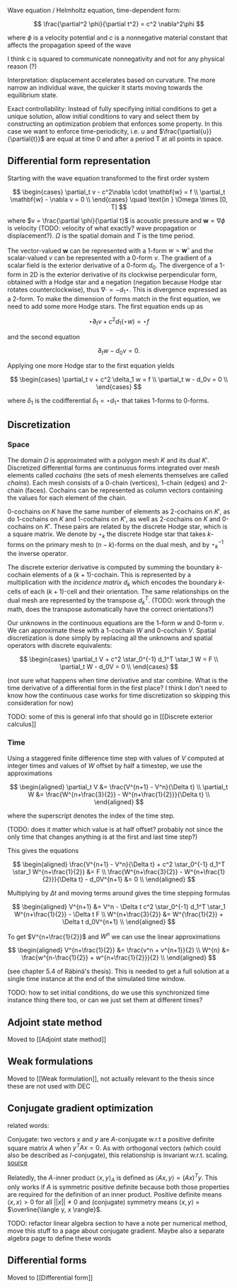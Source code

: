 Wave equation / Helmholtz equation, time-dependent form:

$$
\frac{\partial^2 \phi}{\partial t^2} = c^2 \nabla^2\phi
$$

where $\phi$ is a velocity potential and $c$ is a nonnegative material constant
that affects the propagation speed of the wave

I think c is squared to communicate nonnegativity
and not for any physical reason (?)

Interpretation: displacement accelerates based on curvature.
The more narrow an individual wave, the quicker it starts moving towards
the equilibrium state.


Exact controllability: Instead of fully specifying initial conditions
to get a unique solution, allow initial conditions to vary and select them
by constructing an optimization problem that enforces some property.
In this case we want to enforce time-periodicity, i.e.
$u$ and $\frac{\partial{u}}{\partial{t}}$ are equal at time 0 and after a period T at all points in space.

## Differential form representation

Starting with the wave equation transformed to the
first order system

$$
\begin{cases}
\partial_t v - c^2\nabla \cdot \mathbf{w} = f \\
\partial_t \mathbf{w} - \nabla v = 0 \\
\end{cases} \quad \text{in } \Omega \times [0, T]
$$

where $v = \frac{\partial \phi}{\partial t}$ is acoustic pressure and $\mathbf{w} = \nabla \phi$ is velocity
(TODO: velocity of what exactly? wave propagation or displacement?).
$\Omega$ is the spatial domain and $T$ is the time period.

The vector-valued $\mathbf{w}$ can be represented with a 1-form $w = \mathbf{w}^{\flat}$
and the scalar-valued $v$ can be represented with a 0-form $v$.
The gradient of a scalar field is the exterior derivative of a 0-form $d_0$.
The divergence of a 1-form in 2D is the exterior derivative of its
clockwise perpendicular form, obtained with a Hodge star and a negation
(negation because Hodge star rotates counterclockwise),
thus $\nabla \cdot = - d_1 \star$.
This is divergence expressed as a 2-form. To make the dimension of
forms match in the first equation, we need to add some more Hodge stars.
The first equation ends up as

$$
\star \partial_t v + c^2 d_1 (\star w) = \star f
$$

and the second equation

$$
\partial_t w - d_0 v = 0.
$$

Applying one more Hodge star to the first equation yields

$$
\begin{cases}
\partial_t v + c^2 \delta_1 w = f \\
\partial_t w - d_0v = 0 \\
\end{cases}
$$

where $\delta_1$ is the codifferential $\delta_1 = \star d_1 \star$ that takes 1-forms to 0-forms.

## Discretization

### Space

The domain $\Omega$ is approximated with a polygon mesh $K$ and its dual $K'$.
Discretized differential forms are continuous forms integrated over
mesh elements called _cochains_ (the sets of mesh elements themselves
are called _chains_). Each mesh consists of a 0-chain (vertices),
1-chain (edges) and 2-chain (faces). Cochains can be represented
as column vectors containing the values for each element of the chain.

0-cochains on $K$ have the same number of elements as 2-cochains on $K'$,
as do 1-cochains on $K$ and 1-cochains on $K'$, as well as 2-cochains on $K$
and 0-cochains on $K'$. These pairs are related by the discrete Hodge star,
which is a square matrix. We denote by $\star_k$ the discrete Hodge star
that takes $k$-forms on the primary mesh to $(n-k)$-forms on the dual mesh,
and by $\star_k^{-1}$ the inverse operator.

The discrete exterior derivative is computed by summing the boundary
$k$-cochain elements of a $(k+1)$-cochain. This is represented by a
multiplication with the _incidence matrix_ $d_k$ which encodes
the boundary $k$-cells of each $(k+1)$-cell and their orientation.
The same relationships on the dual mesh are represented by
the transpose $d_k^T$.
(TODO: work through the math,
does the transpose automatically have the correct orientations?)

Our unknowns in the continuous equations are the 1-form $w$ and 0-form $v$. 
We can approximate these with a 1-cochain $W$ and 0-cochain $V$.
Spatial discretization is done simply by replacing all the unknowns
and spatial operators with discrete equivalents:

$$
\begin{cases}
\partial_t V + c^2 \star_0^{-1} d_1^T \star_1 W = F \\
\partial_t W - d_0V = 0 \\
\end{cases}
$$

(not sure what happens when time derivative and star combine.
What is the time derivative of a differential form in the first place?
I think I don't need to know how the continuous case works for time
discretization so skipping this consideration for now)

TODO: some of this is general info
that should go in [[Discrete exterior calculus]]

### Time

Using a staggered finite difference time step with values of $V$ computed
at integer times and values of $W$ offset by half a timestep,
we use the approximations

$$
\begin{aligned}
\partial_t V &= \frac{V^{n+1} - V^n}{\Delta t} \\
\partial_t W &= \frac{W^{n+\frac{3}{2}} - W^{n+\frac{1}{2}}}{\Delta t} \\
\end{aligned}
$$

where the superscript denotes the index of the time step.

(TODO: does it matter which value is at half offset?
probably not since the only time that changes anything
is at the first and last time step?)

This gives the equations

$$
\begin{aligned}
\frac{V^{n+1} - V^n}{\Delta t} + c^2 \star_0^{-1} d_1^T \star_1 W^{n+\frac{1}{2}} &= F \\
\frac{W^{n+\frac{3}{2}} - W^{n+\frac{1}{2}}}{\Delta t}
	- d_0V^{n+1} &= 0 \\
\end{aligned}
$$

Multiplying by $\Delta t$ and moving terms around gives the time stepping formulas

$$
\begin{aligned}
V^{n+1} &= V^n - \Delta t c^2 \star_0^{-1} d_1^T
	\star_1 W^{n+\frac{1}{2}} - \Delta t F \\
W^{n+\frac{3}{2}}
	&= W^{\frac{1}{2}} + \Delta t d_0V^{n+1} \\
\end{aligned}
$$

To get $V^{n+\frac{1}{2}}$ and $W^n$ we can use the linear approximations

$$
\begin{aligned}
V^{n+\frac{1}{2}} &= \frac{v^n + v^{n+1}}{2} \\
W^{n} &= \frac{w^{n-\frac{1}{2}} + w^{n+\frac{1}{2}}}{2} \\
\end{aligned}
$$

(see chapter 5.4 of Räbinä's thesis).
This is needed to get a full solution at a single time instance
at the end of the simulated time window.

TODO: how to set initial conditions, do we use this synchronized
time instance thing there too, or can we just set them at different times?

## Adjoint state method

Moved to [[Adjoint state method]]

## Weak formulations

Moved to [[Weak formulation]], not actually relevant to the thesis
since these are not used with DEC

## Conjugate gradient optimization
related words:

Conjugate: two vectors $x$ and $y$ are $A$-conjugate w.r.t a positive definite
square matrix $A$ when $y^TAx = 0$. As with orthogonal vectors (which could also
be described as $I$-conjugate), this relationship is invariant w.r.t. scaling.
[source](https://math.stackexchange.com/questions/523810/conjugate-vectors)

Relatedly, the $A$-inner product $\langle x, y \rangle_A$ is defined as $\langle Ax, y \rangle = (Ax)^Ty$.
This only works if $A$ is symmetric positive definite because both those properties
are required for the definition of an inner product.
Positive definite means $\langle x, x \rangle > 0$ for all $||x|| \neq 0$
and (conjugate) symmetry means $\langle x, y \rangle$ = $\overline{\langle y, x \rangle}$.

TODO: refactor linear algebra section to have a note per numerical
method, move this stuff to a page about conjugate gradient.
Maybe also a separate algebra page to define these words

## Differential forms

Moved to [[Differential form]]